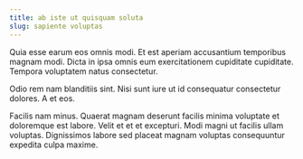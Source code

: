 ```yaml
---
title: ab iste ut quisquam soluta
slug: sapiente voluptas
---
```


Quia esse earum eos omnis modi. Et est aperiam accusantium temporibus magnam modi. Dicta in ipsa omnis eum exercitationem cupiditate cupiditate. Tempora voluptatem natus consectetur.

Odio rem nam blanditiis sint. Nisi sunt iure ut id consequatur consectetur dolores. A et eos.

Facilis nam minus. Quaerat magnam deserunt facilis minima voluptate et doloremque est labore. Velit et et et excepturi. Modi magni ut facilis ullam voluptas. Dignissimos labore sed placeat magnam voluptas consequuntur expedita culpa maxime.
